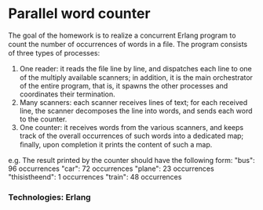 # Parallel word counter

The goal of the homework is to realize a concurrent Erlang program to count the number of occurrences of words in a ﬁle. The program consists of three types of processes: 
1. One reader: it reads the ﬁle line by line, and dispatches each line to one of the multiply available scanners; in addition, it is the main orchestrator of the entire program, that is, it spawns the other processes and coordinates their termination. 
2. Many scanners: each scanner receives lines of text; for each received line, the scanner decomposes the line into words, and sends each word to the counter. 
3. One counter: it receives words from the various scanners, and keeps track of the overall occurrences of such words into a dedicated map; ﬁnally, upon completion it prints the content of such a map. 

e.g. 
The result printed by the counter should have the following form:
"bus": 96 occurrences "car": 72 occurrences "plane": 23 occurrences "thisistheend": 1 occurrences "train": 48 occurrences


### Technologies: Erlang
